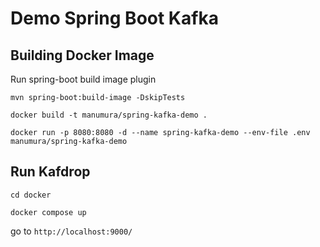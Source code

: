 # Demo Spring Boot Kafka

## Building Docker Image

Run spring-boot build image plugin

`mvn spring-boot:build-image -DskipTests`

`docker build -t manumura/spring-kafka-demo .`

`docker run -p 8080:8080 -d --name spring-kafka-demo --env-file .env manumura/spring-kafka-demo`

## Run Kafdrop

`cd docker`

`docker compose up`

go to `http://localhost:9000/`
